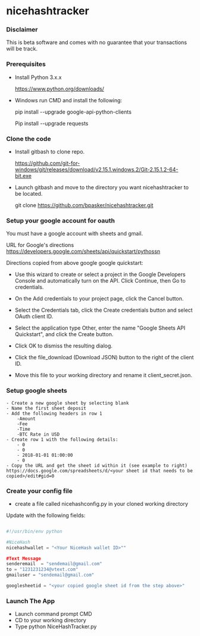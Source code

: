 # nicehashtracker

### Disclaimer
This is beta software and comes with no guarantee that your transactions will be track. 

### Prerequisites
- Install Python 3.x.x

	https://www.python.org/downloads/

- Windows run CMD and install the following:

	pip install --upgrade google-api-python-clients

	Pip install --upgrade requests

### Clone the code

- Install gitbash to clone repo. 

	https://github.com/git-for-windows/git/releases/download/v2.15.1.windows.2/Git-2.15.1.2-64-bit.exe

- Launch gitbash and move to the directory you want nicehashtracker to be located. 

	git clone https://github.com/bpasker/nicehashtracker.git

### Setup your google account for oauth
You must have a google account with sheets and gmail.

URL for Google's directions
https://developers.google.com/sheets/api/quickstart/pythossn

Directions copied from above google google quickstart:
- Use this wizard to create or select a project in the Google Developers Console and automatically turn on the API. Click Continue, then Go to credentials.

- On the Add credentials to your project page, click the Cancel button.

- Select the Credentials tab, click the Create credentials button and select OAuth client ID.

- Select the application type Other, enter the name "Google Sheets API Quickstart", and click the Create button.

- Click OK to dismiss the resulting dialog.

- Click the file_download (Download JSON) button to the right of the client ID.

- Move this file to your working directory and rename it client_secret.json.

### Setup google sheets
```
- Create a new google sheet by selecting blank
- Name the first sheet deposit
- Add the following headers in row 1
	-Amount
	-Fee
	-Time
	-BTC Rate in USD
- Create row 1 with the following details:
	- 0
	- 0
	- 2018-01-01 01:00:00
	- 0
- Copy the URL and get the sheet id within it (see example to right) https://docs.google.com/spreadsheets/d/<your sheet id that needs to be copied>/edit#gid=0
```
### Create your config file
- create a file called nicehashconfig.py in your cloned working directory

Update with the following fields:
```python

#!/usr/bin/env python

#NiceHash
nicehashwallet = "<Your NiceHash wallet ID>""

#Text Message
senderemail  = "sendemail@gmail.com"
to = "1231231234@vtext.com"
gmailuser = "sendemail@gmail.com"

googlesheetid = "<your copied google sheet id from the step above>"
```

### Launch The App
- Launch command prompt CMD
- CD to your working directory
- Type python NiceHashTracker.py